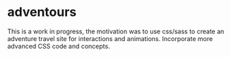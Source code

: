 # adventours
This is a work in progress, the motivation was to use css/sass to create an adventure travel site for interactions and animations. Incorporate more advanced CSS code and concepts.
